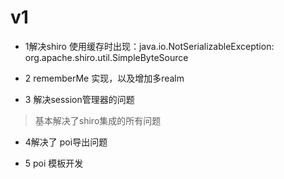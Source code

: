 # v1

+ 1解决shiro 使用缓存时出现：java.io.NotSerializableException: org.apache.shiro.util.SimpleByteSource

+ 2 rememberMe 实现，以及增加多realm

+ 3 解决session管理器的问题

> 基本解决了shiro集成的所有问题

+ 4解决了 poi导出问题

+ 5 poi 模板开发
